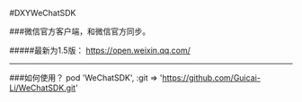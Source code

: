 
#DXYWeChatSDK

###微信官方客户端，和微信官方同步。

#####最新为1.5版： https://open.weixin.qq.com/

---
###如何使用？
	pod 'WeChatSDK', :git => 'https://github.com/Guicai-Li/WeChatSDK.git'
	
